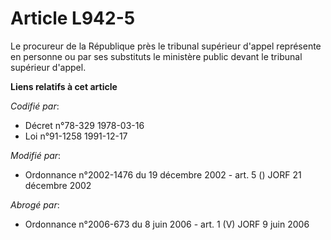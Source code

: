 # Article L942-5

Le procureur de la République près le tribunal supérieur d'appel représente en personne ou par ses substituts le ministère
public devant le tribunal supérieur d'appel.

**Liens relatifs à cet article**

_Codifié par_:

  - Décret n°78-329 1978-03-16
  - Loi n°91-1258 1991-12-17

_Modifié par_:

  - Ordonnance n°2002-1476 du 19 décembre 2002 - art. 5 () JORF 21 décembre 2002

_Abrogé par_:

  - Ordonnance n°2006-673 du 8 juin 2006 - art. 1 (V) JORF 9 juin 2006
